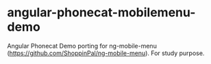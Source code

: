 angular-phonecat-mobilemenu-demo
================================

Angular Phonecat Demo porting for ng-mobile-menu (https://github.com/ShoppinPal/ng-mobile-menu). For study purpose.
